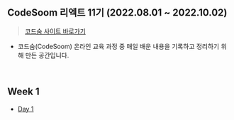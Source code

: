 ## CodeSoom 리엑트 11기 (2022.08.01 ~ 2022.10.02)

> <a href="https://www.codesoom.com/courses/1">코드숨 사이트 바로가기</a>

- 코드숨(CodeSoom) 온라인 교육 과정 중 매일 배운 내용을 기록하고 정리하기 위해 만든 공간입니다.

<br/>

## Week 1

- <a href="">Day 1</a>

